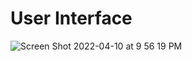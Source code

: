 # User Interface

![Screen Shot 2022-04-10 at 9 56 19 PM](https://user-images.githubusercontent.com/25359882/162652850-fe50e2c0-fe08-44f4-aee1-8f2b5a9fccbe.png)

